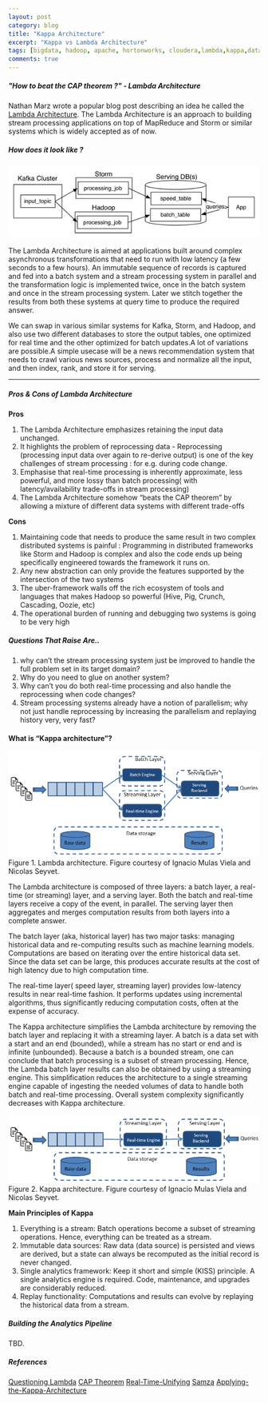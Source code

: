 ```yaml
---
layout: post
category: blog
title: "Kappa Architecture"
excerpt: "Kappa vs Lambda Architecture"
tags: [bigdata, hadoop, apache, hortonworks, cloudera,lambda,kappa,data lake]
comments: true
---
```


##### "How to beat the CAP theorem ?" - Lambda Architecture

Nathan Marz wrote a popular blog post describing an idea he called the [Lambda Architecture](http://nathanmarz.com/blog/how-to-beat-the-cap-theorem.html). The Lambda Architecture is an approach to building stream processing applications on top of MapReduce and Storm or similar systems which is widely accepted as of now.

##### How does it look like ? 

![Lambda Approach](/downloads/lambda.png)

The Lambda Architecture is aimed at applications built around complex asynchronous transformations that need to run with low latency (a few seconds to a few hours). An immutable sequence of records is captured and fed into a batch system and a stream processing system in parallel and the transformation logic is implemented twice, once in the batch system and once in the stream processing system. Later we stitch together the results from both these systems at query time to produce the required answer.

We can swap in various similar systems for Kafka, Storm, and Hadoop, and also use two different databases to store the output tables, one optimized for real time and the other optimized for batch updates.A lot of variations are possible.A simple usecase will be a news recommendation system that needs to crawl various news sources, process and normalize all the input, and then index, rank, and store it for serving.

---

##### Pros & Cons of Lambda Architecture

__Pros__

  1. The Lambda Architecture emphasizes retaining the input data unchanged. 
  2. It highlights the problem of reprocessing data - Reprocessing (processing input data over again to re-derive output) is one of the key challenges of stream processing : for e.g. during code change.
  3. Emphasise that real-time processing is inherently approximate, less powerful, and more lossy than batch processing( with latency/availability trade-offs in stream processing)
  4. The Lambda Architecture somehow “beats the CAP theorem” by allowing a mixture of different data systems with different trade-offs

__Cons__

  1. Maintaining code that needs to produce the same result in two complex distributed systems is painful : Programming in distributed frameworks like Storm and Hadoop is complex and also the code ends up being specifically engineered towards the framework it runs on.
  2. Any new abstraction can only provide the features supported by the intersection of the two systems
  3. The uber-framework walls off the rich ecosystem of tools and languages that makes Hadoop so powerful (Hive, Pig, Crunch, Cascading, Oozie, etc)
  4. The operational burden of running and debugging two systems is going to be very high

##### Questions That Raise Are.. 

  1. why can’t the stream processing system just be improved to handle the full problem set in its target domain? 
  2. Why do you need to glue on another system? 
  3. Why can’t you do both real-time processing and also handle the reprocessing when code changes? 
  4. Stream processing systems already have a notion of parallelism; why not just handle reprocessing by increasing the parallelism and replaying history very, very fast?

#### What is “Kappa architecture”?

![Lambda Architecture](/downloads/lambda1.png)
Figure 1. Lambda architecture. Figure courtesy of Ignacio Mulas Viela and Nicolas Seyvet.

 The Lambda architecture is composed of three layers: a batch layer, a real-time (or streaming) layer, and a serving layer. Both the batch and real-time layers receive a copy of the event, in parallel. The serving layer then aggregates and merges computation results from both layers into a complete answer.

The batch layer (aka, historical layer) has two major tasks: managing historical data and re-computing results such as machine learning models. Computations are based on iterating over the entire historical data set. Since the data set can be large, this produces accurate results at the cost of high latency due to high computation time.

The real-time layer( speed layer, streaming layer) provides low-latency results in near real-time fashion. It performs updates using incremental algorithms, thus significantly reducing computation costs, often at the expense of accuracy.


The Kappa architecture simplifies the Lambda architecture by removing the batch layer and replacing it with a streaming layer.
A batch is a data set with a start and an end (bounded), while a stream has no start or end and is infinite (unbounded). Because a batch is a bounded stream, one can conclude that batch processing is a subset of stream processing. Hence, the Lambda batch layer results can also be obtained by using a streaming engine. This simplification reduces the architecture to a single streaming engine capable of ingesting the needed volumes of data to handle both batch and real-time processing. Overall system complexity significantly decreases with Kappa architecture.

![Kappa Architecture](/downloads/kappa1.png)
Figure 2. Kappa architecture. Figure courtesy of Ignacio Mulas Viela and Nicolas Seyvet.

__Main Principles of Kappa__

  1. Everything is a stream: Batch operations become a subset of streaming operations. Hence, everything can be treated as a stream.
  2. Immutable data sources: Raw data (data source) is persisted and views are derived, but a state can always be recomputed as the initial record is never changed.
  3. Single analytics framework: Keep it short and simple (KISS) principle. A single analytics engine is required. Code, maintenance, and upgrades are considerably reduced.
  4. Replay functionality: Computations and results can evolve by replaying the historical data from a stream.

##### Building the Analytics Pipeline
TBD.


##### References
[Questioning Lambda](https://www.oreilly.com/ideas/questioning-the-lambda-architecture)
[CAP Theorem](http://nathanmarz.com/blog/how-to-beat-the-cap-theorem.html)
[Real-Time-Unifying](http://engineering.linkedin.com/distributed-systems/log-what-every-software-engineer-should-know-about-real-time-datas-unifying)
[Samza](http://samza.apache.org/learn/documentation/0.7.0/jobs/reprocessing.html)
[Applying-the-Kappa-Architecture](https://www.oreilly.com/ideas/applying-the-kappa-architecture-in-the-telco-industry?imm_mid=0e446a&cmp=em-data-na-na-newsltr_20160601)
